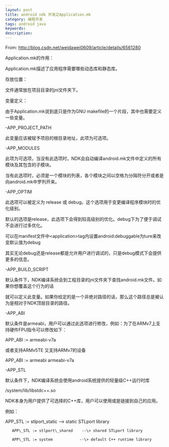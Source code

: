 ```yaml
---
layout: post
title: android ndk 开发之Application.mk
category: 编程开发
tags: android java
keywords: 
description: 
---
```


From: <http://blog.csdn.net/weidawei0609/article/details/6561280>

 

Application.mk的作用：

Application.mk描述了应用程序需要哪些动态库和静态库。

 

 

存放位置：

文件通常放在项目目录的jni文件夹下。

 

 

变量定义：

由于Application.mk说到底只是作为GNU makefile的一个片段，其中也需要定义一些变量。

 

 

-APP\_PROJECT\_PATH

此变量应该被赋予项目的根目录地址，此项为可选项。

 

 

 

-APP\_MODULES

此项为可选项，当没有此选项时，NDK会自动编译android.mk文件中定义的所有模块及其包含的子模块。

 

当有此选项时，必须是一个模块的列表，各个模块之间以空格为分隔符分开或者是向android.mk中罗列开来。

 

 

-APP\_OPTIM

此选项可以被定义为 release 或 debug。这个选项用于变更编译程序模块时的优化级别。

默认的选项是release，此选项下会得到较高级别的优化。debug下为了便于调试不会进行过多优化。

 

 

 

可以在manifest文件中\<application\>tag内设置android:debuggable为ture来改变默认值为debug

 

其实无论debug还是release都是允许用户进行调试的，只是debug模式下会提供更多的信息。

 

 

-APP\_BUILD\_SCRIPT

默认条件下，NDK编译系统会到工程目录的jni文件夹下查找android.mk文件。如果你想覆盖这个行为的话

就可以定义此变量。如果你给定的是一个非绝对路径的话，那么这个路径总是被认为是相对于NDK顶层目录的路径。

-APP\_ABI

默认条件是armeabi，用户可以通过此选项进行修改，例如：为了在ARMv7上支持硬件FPU指令可以修改如下：

APP\_ABI := armeabi-v7a

或者支持ARMv5TE 又支持ARMv7的设备

APP\_ABI := armeabi armeabi-v7a

-APP\_STL

默认条件下，NDK编译系统会使用android系统提供的轻量级C++运行时库

/system/lib/libstdc++.so

NDK本身为用户提供了可选择的C++库，用户可以使用或是链接到自己的应用。

例如：

APP\_STL := stlport\_static    --\> static STLport library

       APP\_STL := stlport\_shared    --\> shared STLport library

       APP\_STL := system            --\> default C++ runtime library








